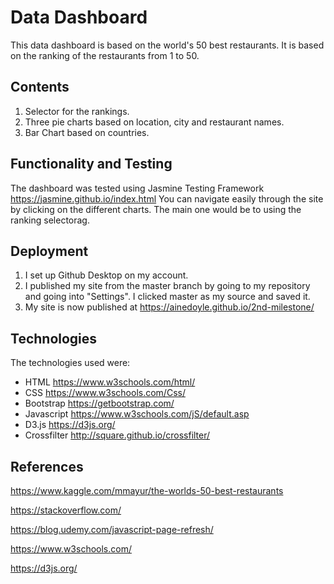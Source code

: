 # Data Dashboard

This data dashboard is based on the world's 50 best restaurants. It is based on the ranking of the restaurants from 1 to 50. 

## Contents

1. Selector for the rankings.
2. Three pie charts based on location, city and restaurant names.
3. Bar Chart based on countries.


## Functionality and Testing

The dashboard was tested using Jasmine Testing Framework https://jasmine.github.io/index.html
You can navigate easily through the site by clicking on the different charts. 
The main one would be to using the ranking selectorag.

## Deployment

1. I set up Github Desktop on my account.
2. I published my site from the master branch by 
going to my repository and going into "Settings". I clicked master
as my source and saved it. 
3. My site is now published at https://ainedoyle.github.io/2nd-milestone/


## Technologies 

The technologies used were:

- HTML https://www.w3schools.com/html/
- CSS https://www.w3schools.com/Css/
- Bootstrap https://getbootstrap.com/
- Javascript https://www.w3schools.com/jS/default.asp
- D3.js https://d3js.org/
- Crossfilter http://square.github.io/crossfilter/

## References 

https://www.kaggle.com/mmayur/the-worlds-50-best-restaurants

https://stackoverflow.com/

https://blog.udemy.com/javascript-page-refresh/

https://www.w3schools.com/

https://d3js.org/
